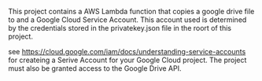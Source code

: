 This project contains a AWS Lambda function that copies a google drive file to and a Google Cloud Service Account. 
This account used is determined by the credentials stored in the privatekey.json file in the roort of this project. 

see https://cloud.google.com/iam/docs/understanding-service-accounts for createing a Serive Account for your Google Cloud project.
The project must also be granted access to the Google Drive API.

